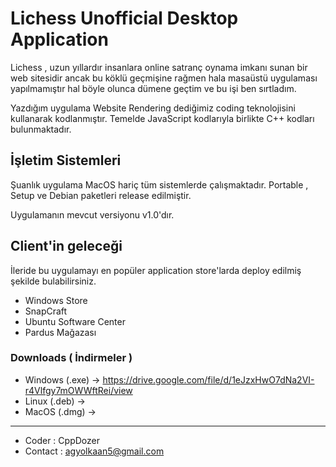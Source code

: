 # Lichess Unofficial Desktop Application

Lichess , uzun yıllardır insanlara online satranç oynama imkanı sunan bir web sitesidir ancak bu köklü geçmişine rağmen hala masaüstü uygulaması yapılmamıştır hal böyle olunca dümene geçtim ve bu işi ben sırtladım.

Yazdığım uygulama Website Rendering dediğimiz coding teknolojisini kullanarak kodlanmıştır. Temelde JavaScript kodlarıyla birlikte C++ kodları bulunmaktadır.

## İşletim Sistemleri

Şuanlık uygulama MacOS hariç tüm sistemlerde çalışmaktadır. Portable , Setup ve Debian paketleri release edilmiştir.

Uygulamanın mevcut versiyonu v1.0'dır.

## Client'in geleceği

İleride bu uygulamayı en popüler application store'larda deploy edilmiş şekilde bulabilirsiniz.

- Windows Store
- SnapCraft 
- Ubuntu Software Center
- Pardus Mağazası

### Downloads ( İndirmeler )

- Windows (.exe) -> https://drive.google.com/file/d/1eJzxHwO7dNa2VI-r4Vlfgy7mOWWftRei/view
- Linux (.deb) -> 
- MacOS (.dmg) -> 


------------------

- Coder : CppDozer
- Contact : agyolkaan5@gmail.com
